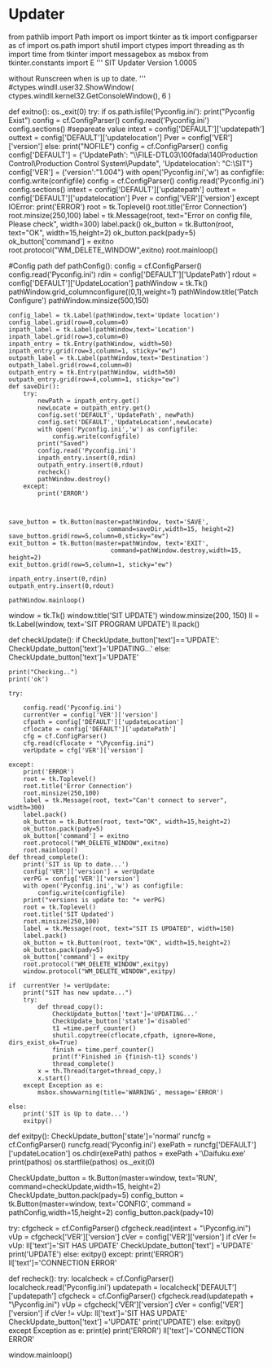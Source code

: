 # Updater
from pathlib import Path
import os
import tkinter as tk
import configparser as cf
import os.path
import shutil
import ctypes
import threading as th
import time
from tkinter import messagebox as msbox
from tkinter.constants import E
'''
SIT Updater Version 1.0005

without Runscreen when is up to date.
'''
#ctypes.windll.user32.ShowWindow( ctypes.windll.kernel32.GetConsoleWindow(), 6 )


def exitno():
    os._exit(0)
try:
    if os.path.isfile('Pyconfig.ini'):
        print("Pyconfig Exist")
        config = cf.ConfigParser()
        config.read('Pyconfig.ini')
        config.sections()
        #separeate value
        intext = config['DEFAULT']['updatepath']
        outtext = config['DEFAULT']['updatelocation']
        Pver = config['VER']['version']
    else:
        print("NOFILE")
        config = cf.ConfigParser()
        config
        config['DEFAULT'] = {'UpdatePath': "\\\\FILE-DTL03\100fada\140Production Control\Production Control System\Pupdate",
                     'Updatelocation': "C:\SIT"}
        config['VER'] = {'version':"1.004"}
        with open('Pyconfig.ini','w') as configfile:
            config.write(configfile)
        config = cf.ConfigParser()
        config.read('Pyconfig.ini')
        config.sections()
        intext = config['DEFAULT']['updatepath']
        outtext = config['DEFAULT']['updatelocation']
        Pver = config['VER']['version']
except IOError:
        print('ERROR')
        root = tk.Toplevel()
        root.title('Error Connection')
        root.minsize(250,100)
        label = tk.Message(root, text="Error on config file, Please check", width=300)
        label.pack()
        ok_button = tk.Button(root, text="OK", width=15,height=2)
        ok_button.pack(pady=5)
        ok_button['command'] = exitno
        root.protocol("WM_DELETE_WINDOW",exitno)
        root.mainloop()

       
#Config path
def pathConfig():
    config = cf.ConfigParser()
    config.read('Pyconfig.ini')
    rdin = config['DEFAULT']['UpdatePath']
    rdout = config['DEFAULT']['UpdateLocation']
    pathWindow = tk.Tk()
    pathWindow.grid_columnconfigure((0,1),weight=1)
    pathWindow.title('Patch Configure')
    pathWindow.minsize(500,150)

    config_label = tk.Label(pathWindow,text='Update location')
    config_label.grid(row=0,column=0)
    inpath_label = tk.Label(pathWindow,text='Location')
    inpath_label.grid(row=3,column=0)
    inpath_entry = tk.Entry(pathWindow, width=50)
    inpath_entry.grid(row=3,column=1, sticky="ew")
    outpath_label = tk.Label(pathWindow,text='Destination')
    outpath_label.grid(row=4,column=0)
    outpath_entry = tk.Entry(pathWindow, width=50)
    outpath_entry.grid(row=4,column=1, sticky="ew")
    def saveDir():
        try:
            newPath = inpath_entry.get()
            newLocate = outpath_entry.get()
            config.set('DEFAULT','UpdatePath', newPath)
            config.set('DEFAULT','UpdateLocation',newLocate)
            with open('Pyconfig.ini','w') as configfile:
                config.write(configfile)
            print("Saved")
            config.read('Pyconfig.ini')
            inpath_entry.insert(0,rdin)
            outpath_entry.insert(0,rdout)
            recheck()
            pathWindow.destroy()
        except:
            print('ERROR')

    

    save_button = tk.Button(master=pathWindow, text='SAVE',
                               command=saveDir,width=15, height=2)
    save_button.grid(row=5,column=0,sticky="ew")
    exit_button = tk.Button(master=pathWindow, text='EXIT',
                                command=pathWindow.destroy,width=15, height=2)
    exit_button.grid(row=5,column=1, sticky="ew")
    
    inpath_entry.insert(0,rdin)
    outpath_entry.insert(0,rdout)
    
    pathWindow.mainloop()


    
window = tk.Tk()
window.title('SIT UPDATE')
window.minsize(200, 150)
ll = tk.Label(window, text='SIT PROGRAM UPDATE')
ll.pack()



def checkUpdate():
    if CheckUpdate_button['text']=='UPDATE':
       CheckUpdate_button['text']='UPDATING...'
    else:
        CheckUpdate_button['text']='UPDATE'
        
    print("Checking..")
    print('ok')
    
    try:
        
        config.read('Pyconfig.ini')
        currentVer = config['VER']['version']
        cfpath = config['DEFAULT']['updateLocation']
        cflocate = config['DEFAULT']['updatePath']
        cfg = cf.ConfigParser()
        cfg.read(cflocate + "\Pyconfig.ini")
        verUpdate = cfg['VER']['version']

    except:
        print('ERROR')
        root = tk.Toplevel()
        root.title('Error Connection')
        root.minsize(250,100)
        label = tk.Message(root, text="Can't connect to server", width=300)
        label.pack()
        ok_button = tk.Button(root, text="OK", width=15,height=2)
        ok_button.pack(pady=5)
        ok_button['command'] = exitno
        root.protocol("WM_DELETE_WINDOW",exitno)
        root.mainloop()
    def thread_complete():
        print('SIT is Up to date...')
        config['VER']['version'] = verUpdate
        verPG = config['VER']['version']
        with open('Pyconfig.ini','w') as configfile:
            config.write(configfile)
        print("versions is update to: "+ verPG)
        root = tk.Toplevel()
        root.title('SIT Updated')
        root.minsize(250,100)
        label = tk.Message(root, text="SIT IS UPDATED", width=150)
        label.pack()
        ok_button = tk.Button(root, text="OK", width=15,height=2)
        ok_button.pack(pady=5)
        ok_button['command'] = exitpy
        root.protocol("WM_DELETE_WINDOW",exitpy)
        window.protocol("WM_DELETE_WINDOW",exitpy)
        
    if  currentVer != verUpdate:
        print("SIT has new update...")
        try:
            def thread_copy():
                CheckUpdate_button['text']='UPDATING...'
                CheckUpdate_button['state']='disabled'
                t1 =time.perf_counter()
                shutil.copytree(cflocate,cfpath, ignore=None, dirs_exist_ok=True)
                finish = time.perf_counter()
                print(f'Finished in {finish-t1} sconds')
                thread_complete()
            x = th.Thread(target=thread_copy,)
            x.start()
        except Exception as e:
            msbox.showwarning(title='WARNING', message='ERROR')
            
    else:
        print('SIT is Up to date...')
        exitpy()
    


def exitpy():
    CheckUpdate_button['state']='normal'
    runcfg = cf.ConfigParser()
    runcfg.read('Pyconfig.ini')
    exePath = runcfg['DEFAULT']['updateLocation']
    os.chdir(exePath)
    pathos = exePath +'\Daifuku.exe'
    print(pathos)
    os.startfile(pathos)
    os._exit(0)

    

CheckUpdate_button = tk.Button(master=window, text='RUN',
                               command=checkUpdate,width=15, height=2)
CheckUpdate_button.pack(pady=5)
config_button = tk.Button(master=window, text='CONFIG',
                          command = pathConfig,width=15,height=2)
config_button.pack(pady=10)

try:
            cfgcheck = cf.ConfigParser()
            cfgcheck.read(intext + "\Pyconfig.ini")
            vUp = cfgcheck['VER']['version']
            cVer = config['VER']['version']
            if cVer != vUp:
                ll['text']='SIT HAS UPDATE'
                CheckUpdate_button['text'] ='UPDATE'
                print('UPDATE')
            else:
                exitpy()
except:
    print('ERROR')
    ll['text']='CONNECTION ERROR'

def recheck():
    try:
            localcheck = cf.ConfigParser()
            localcheck.read('Pyconfig.ini')
            updatepath = localcheck['DEFAULT']['updatepath']
            cfgcheck = cf.ConfigParser()
            cfgcheck.read(updatepath + "\Pyconfig.ini")
            vUp = cfgcheck['VER']['version']
            cVer = config['VER']['version']
            if cVer != vUp:
                ll['text']='SIT HAS UPDATE'
                CheckUpdate_button['text'] ='UPDATE'
                print('UPDATE')
            else:
                exitpy()
    except Exception as e: 
        print(e)
        print('ERROR')
        ll['text']='CONNECTION ERROR'



window.mainloop()



